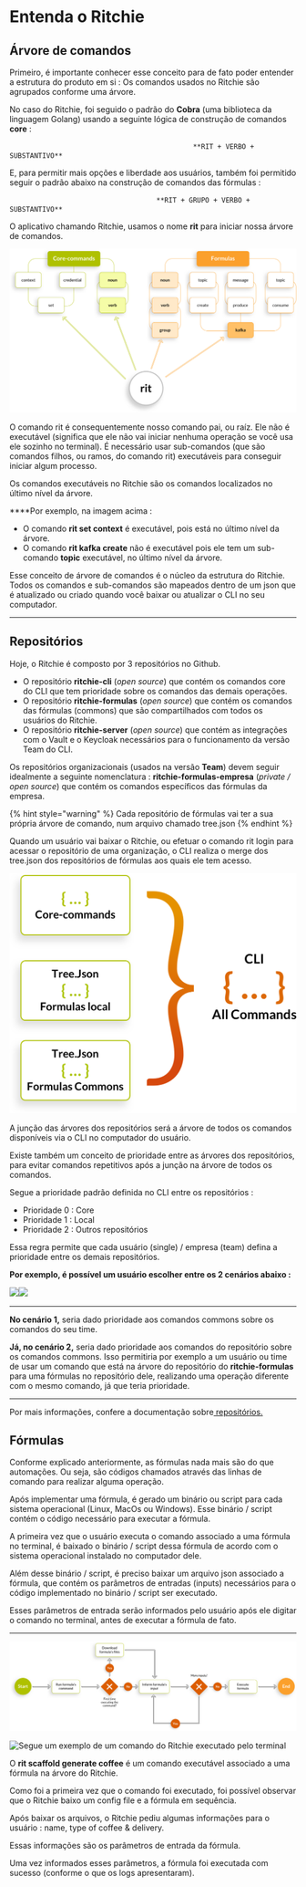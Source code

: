 # Entenda o Ritchie

## **Árvore de comandos**

Primeiro, é importante conhecer esse conceito para de fato poder entender a estrutura do produto em si : Os comandos usados no Ritchie são agrupados conforme uma árvore. 

No caso do Ritchie, foi seguido o padrão do **Cobra** \(uma biblioteca da linguagem Golang\) usando a seguinte lógica de construção de comandos **core** :

                                                 **RIT + VERBO + SUBSTANTIVO**

E, para permitir mais opções e liberdade aos usuários, também foi permitido seguir o padrão abaixo na construção de comandos das fórmulas :

                                        **RIT + GRUPO + VERBO + SUBSTANTIVO**

O aplicativo chamando Ritchie, usamos o nome **rit** para iniciar nossa árvore de comandos.

![](../.gitbook/assets/arvore-rit.png)

O comando rit é consequentemente nosso comando pai, ou raíz. Ele não é executável \(significa que ele não vai iniciar nenhuma operação se você usa ele sozinho no terminal\). É necessário usar sub-comandos \(que são comandos filhos, ou ramos, do comando rit\) executáveis para conseguir iniciar algum processo.

Os comandos executáveis no Ritchie são os comandos localizados no último nível da árvore.  
  
****Por exemplo, na imagem acima : 

* O comando **rit set context** é executável, pois está no último nível da árvore.
* O comando **rit kafka create** não é executável pois ele tem um sub-comando **topic** executável, no último nível da árvore.

Esse conceito de árvore de comandos é o núcleo da estrutura do Ritchie. Todos os comandos e sub-comandos são mapeados dentro de um json que é atualizado ou criado quando você baixar ou atualizar o CLI no seu computador.  
****

## **Repositórios**

Hoje, o Ritchie é composto por 3 repositórios no Github.

* O repositório **ritchie-cli** \(_open source_\) que contém os comandos core do CLI que tem prioridade sobre os comandos das demais operações. 
* O repositório **ritchie-formulas** \(_open source_\) que contém os comandos das fórmulas \(commons\) que são compartilhados com todos os usuários do Ritchie. 
* O repositório **ritchie-server** \(_open source_\) que contém as integrações com o Vault e o Keycloak necessários para o funcionamento da versão Team do CLI. 

Os repositórios organizacionais \(usados na versão **Team**\) devem seguir idealmente a seguinte nomenclatura : **ritchie-formulas-empresa** \(_private / open source_\) que contém os comandos específicos das fórmulas da empresa.  


{% hint style="warning" %}
Cada repositório de fórmulas vai ter a sua própria árvore de comando, num arquivo chamado tree.json
{% endhint %}

Quando um usuário vai baixar o Ritchie, ou efetuar o comando rit login para acessar o repositório de uma organização, o CLI realiza o merge dos tree.json dos repositórios de fórmulas aos quais ele tem acesso. 

![](../.gitbook/assets/fluxo-cli.png)

A junção das árvores dos repositórios será a árvore de todos os comandos disponíveis via o CLI no computador do usuário.

Existe também um conceito de prioridade entre as árvores dos repositórios, para evitar comandos repetitivos após a junção na árvore de todos os comandos.

Segue a prioridade padrão definida no CLI entre os repositórios :

* Prioridade 0 : Core
* Prioridade 1 : Local
* Prioridade 2 : Outros repositórios 

Essa regra permite que cada usuário \(single\) / empresa \(team\) defina a prioridade entre os demais repositórios.

**Por exemplo, é possível um usuário escolher entre os 2 cenários abaixo :**

![](https://lh4.googleusercontent.com/XwM1MIenWGVB45DjC1A7-t_glfsYaznphkJMe7Bcxaa6RJpmy9pRBVW9hNaNw_LFJO5iEl4Zx9uNGAgpxLkPa6awswyeb_D7JktkN6M-Wntc0ad5e26LHE4I3PjoQe3Wnh29JpES)![](https://lh5.googleusercontent.com/h-6piqq1Yl-T7veYMe5rrlVWGi22P4RMs0Y3vcYn-sITSkW2w2SCXR9NjPq0jgcRwWpZnCTmIoO7jXJgc4hm9-3y1Q9SKyQwl75PtTSow4IIEoZ53Tx71FIkNIl6QsNHOrn_nUca)  
****

**No cenário 1,** seria dado prioridade aos comandos commons sobre os comandos do seu time.

**Já, no cenário 2,** seria dado prioridade aos comandos do repositório sobre os comandos commons. Isso permitiria por exemplo a um usuário ou time de usar um comando que está na árvore do repositório do **ritchie-formulas** para uma fórmulas no repositório dele, realizando uma operação diferente com o mesmo comando, já que teria prioridade.  
****

Por mais informações, confere a documentação sobre[ repositórios.](https://docs.ritchiecli.io/v/doc-portuguese/arquitetura-do-sistema/repositorios)

## **Fórmulas**

Conforme explicado anteriormente, as fórmulas nada mais são do que automações. Ou seja, são códigos chamados através das linhas de comando para realizar alguma operação.

Após implementar uma fórmula, é gerado um binário ou script para cada sistema operacional \(Linux, MacOs ou Windows\). Esse binário / script contém o código necessário para executar a fórmula.

A primeira vez que o usuário executa o comando associado a uma fórmula no terminal, é baixado o binário / script dessa fórmula de acordo com o sistema operacional instalado no computador dele.

Além desse binário / script, é preciso baixar um arquivo json associado a fórmula, que contém os parâmetros de entradas \(inputs\) necessários para o código implementado no binário / script ser executado.

Esses parâmetros de entrada serão informados pelo usuário após ele digitar o comando no terminal, antes de executar a fórmula de fato.  
****

![](../.gitbook/assets/fluxo-formulas.png)



![Segue um exemplo de um comando do Ritchie executado pelo terminal](https://lh3.googleusercontent.com/viskNlV4iXyN63RYhBdgu9I010Rz6nXaliyFKvC9vAHDyrQm2fEPUXzF5l6QclYEoQywEeXYZq3hPQFP_DqGQYJkk38E3nuam4rJQPSdl5zHU6HzP9Q2mEfg3TJeBuacn2geRgx7)

O **rit scaffold generate coffee** é um comando executável associado a uma fórmula na árvore do Ritchie.

Como foi a primeira vez que o comando foi executado, foi possível observar que o Ritchie baixo um config file e a fórmula em sequência.

Após baixar os arquivos, o Ritchie pediu algumas informações para o usuário : name, type of coffee & delivery. 

Essas informações são os parâmetros de entrada da fórmula.

Uma vez informados esses parâmetros, a fórmula foi executada com sucesso \(conforme o que os logs apresentaram\).

